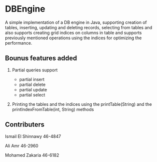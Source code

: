 # DBEngine

A simple implementation of a DB engine in Java, supporting creation of tables, inserting, updating and deleting records, selecting from tables and also supports creating grid indices on columns in table and supports previously mentioned operations using the indices for optimizing the performance.

## Bounus features added

1. Partial queries support

    * partial insert
    * partial delete
    * partial update
    * partial select

2. Printing the tables and the indices using the printTable(String) and the printIndexFromTable(int, String) methods


## Contributers

Ismail El Shinnawy 46-4847

Ali Amr 46-2960

Mohamed Zakaria 46-6182